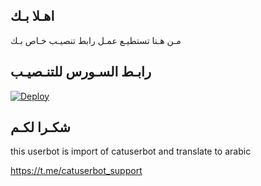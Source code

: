 ## اهـلا بـك
مـن هـنا تستطيـع عمـل رابط تنصيـب خـاص بـك

## رابـط السـورس للتنـصيـب

[![Deploy](https://www.herokucdn.com/deploy/button.svg)](https://heroku.com/deploy?template=https://github.com/gaf_21/jmthon)

## شكـرا لكـم 


this userbot is import of catuserbot and translate to arabic

https://t.me/catuserbot_support

